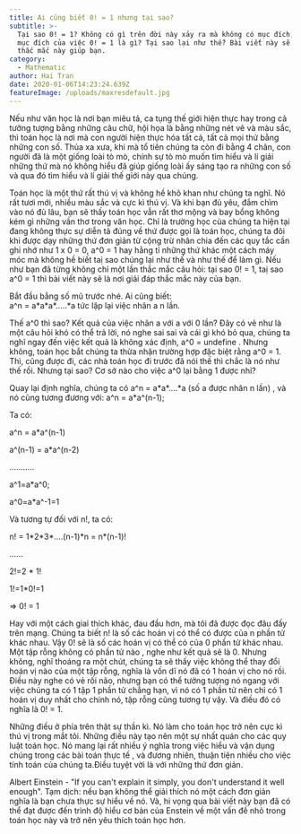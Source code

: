 ```yaml
---
title: Ai cũng biết 0! = 1 nhưng tại sao?
subtitle: >-
  Tại sao 0! = 1? Không có gì trên đời này xảy ra mà không có mục đích, nhưng
  mục đích của việc 0! = 1 là gì? Tại sao lại như thế? Bài viết này sẽ giải đáp
  thắc mắc này giúp bạn.
category:
  - Mathematic
author: Hai Tran
date: 2020-01-06T14:23:24.639Z
featureImage: /uploads/maxresdefault.jpg
---
```

Nếu như văn học là nơi bạn miêu tả, ca tụng thế giới hiện thực hay trong cả tưởng tượng bằng những câu chữ, hội họa là bằng những nét vẽ và màu sắc, thì toán học là nơi mà con người hiện thực hóa tất cả, tất cả mọi thứ bằng những con số. Thủa xa xưa, khi mà tổ tiên chúng ta còn đi bằng 4 chân, con người đã là một giống loài tò mò, chính sự tò mò muốn tìm hiểu và lí giải những thứ mà nó không hiểu đã giúp giống  loài ấy sáng tạo ra những con số và qua đó tìm hiểu và lí giải thế giới này qua chúng.

Toán học là một thứ rất thú vị và không hề khô khan như chúng ta nghĩ. Nó rất tươi mới, nhiều màu sắc và cực kì thú vị. Và khi bạn đủ yêu, đắm chìm vào nó đủ lâu, bạn sẽ thấy toán học vẫn rất thơ mộng và bay bổng không kém gì những vần thơ trong văn học. Chỉ là trường học của chúng ta hiện tại đang không thực sự diễn tả đúng về thứ được gọi là toán  học, chúng ta đôi khi được dạy những thứ đơn giản từ cộng trừ nhân chia đến các quy tắc cần ghi nhớ như 1 x 0 = 0, a^0 = 1 hay hằng tỉ những thứ khác một cách máy móc mà không hề biết taị sao chúng lại như thế và như thế để làm gì. Nếu như bạn đã từng không chỉ một lần thắc mắc câu hỏi: tại sao 0! = 1, taị sao a^0 = 1 thì bài viết này sẽ là nơi giải đáp thắc mắc này của bạn.

Bắt đầu bằng số mũ trước nhé. Ai cũng biết:\
 a^n = a\*a\*a\*.....\*a    tức lặp lại việc nhân a n lần.

Thế a^0 thì sao? Kết quả của việc nhân a với a với 0 lần? Đây có vẻ như là một câu hỏi khó có thể trả lời, nó nghe sai sai và cái gì khó bỏ qua, chúng ta nghĩ ngay đến việc kết quả là không xác định, a^0 = undefine . Nhưng không, toán học bắt chúng ta thừa nhận trường hợp đặc biệt rằng a^0 = 1. Thì, cũng được đi, các nhà toán học đi trước đã nói thế thì chắc là nó như thế rồi. Nhưng tại sao? Cơ sở nào cho việc a^0 lại bằng 1 được nhỉ?

Quay lại định nghĩa, chúng ta có a^n = a\*a\*....\*a (số a được nhân n lần) , và nó cũng tương đương với: a^n = a\*a^(n-1);

Ta có: 

a^n = a*a^(n-1)

a^(n-1) = a*a^(n-2)

...........

a^1=a*a^0;

a^0=a*a^-1=1

Và tương tự đối với n!, ta có: 

n! = 1\*2\*3\*....(n-1)\*n = n*(n-1)!

......

2!=2 * 1!

1!=1*0!=1

\=> 0! = 1

Hay với một cách giaỉ thích khác, đau đầu hơn, mà tôi đã được đọc đâu đấy trên mạng. Chúng ta biết n! là số các hoán vị có thể có được của n phần tử khác nhau. Vậy 0! sẽ là số các hoán vị có thể có của 0 phần tử khác nhau. Một tập rỗng không có phần tử nào , nghe như kết quả sẽ là 0. Nhưng không, nghĩ thoáng ra một chút, chúng ta sẽ thấy việc không thể thay đổi hoán vị nào của một tập rỗng, nghĩa là vốn dĩ nó đã có 1 hoán vị cho nó rồi. Điều này nghe có vẻ rối não, nhưng bạn có thể tưởng tượng nó ngang với việc chúng ta có 1 tập 1 phần tử chẳng hạn, vì nó có 1 phần tử nên chỉ có 1 hoán vị duy nhất cho chính nó, tập rỗng cũng tương tự vậy. Và điều đó có nghĩa là 0! = 1. 

Những điều ở phía trên thật sự thần kì. Nó làm cho toán học trở nên cực kì thú vị trong mắt tôi. Những điều này tạo nên một sự nhất quán cho các quy luật toán học. Nó mang lại rất nhiều ý nghĩa trong việc hiểu và vận dụng chúng trong các bài toán thực tế , và đương nhiên, thuận tiện nhiều cho việc tính toán của chúng ta.Điều tuyệt vời là với những thứ đơn giản. 

Albert Einstein - "If you can't explain it simply, you don't understand it well enough". Tạm dịch: nếu bạn không thể giải thích nó một cách đơn giản nghĩa là bạn chưa thực sự hiểu về nó. Và, hi vọng qua bài viết này bạn đã có thể đạt được đến trình độ hiểu cơ bản của Enstein về một vấn đề nhỏ trong toán học này và trở nên yêu thích toán học hơn.

[](<>)
